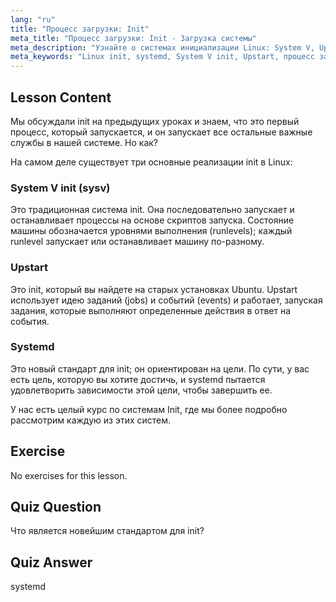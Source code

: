 ```yaml
---
lang: "ru"
title: "Процесс загрузки: Init"
meta_title: "Процесс загрузки: Init - Загрузка системы"
meta_description: "Узнайте о системах инициализации Linux: System V, Upstart и systemd. Поймите их роль в процессе загрузки и то, как они управляют службами. Начните свое путешествие в Linux!"
meta_keywords: "Linux init, systemd, System V init, Upstart, процесс загрузки Linux, учебник по Linux, Linux для начинающих, руководство по Linux"
---
```


## Lesson Content

Мы обсуждали init на предыдущих уроках и знаем, что это первый процесс, который запускается, и он запускает все остальные важные службы в нашей системе. Но как?

На самом деле существует три основные реализации init в Linux:

### System V init (sysv)

Это традиционная система init. Она последовательно запускает и останавливает процессы на основе скриптов запуска. Состояние машины обозначается уровнями выполнения (runlevels); каждый runlevel запускает или останавливает машину по-разному.

### Upstart

Это init, который вы найдете на старых установках Ubuntu. Upstart использует идею заданий (jobs) и событий (events) и работает, запуская задания, которые выполняют определенные действия в ответ на события.

### Systemd

Это новый стандарт для init; он ориентирован на цели. По сути, у вас есть цель, которую вы хотите достичь, и systemd пытается удовлетворить зависимости этой цели, чтобы завершить ее.

У нас есть целый курс по системам Init, где мы более подробно рассмотрим каждую из этих систем.

## Exercise

No exercises for this lesson.

## Quiz Question

Что является новейшим стандартом для init?

## Quiz Answer

systemd
